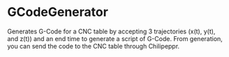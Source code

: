# GCodeGenerator
Generates G-Code for a CNC table by accepting 3 trajectories (x(t), y(t), and z(t)) and an end time to generate a script of G-Code.  From generation, you can send the code to the CNC table through Chilipeppr.
